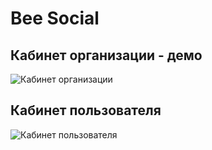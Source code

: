 # Bee Social

## Кабинет oрганизации - демо
![Кабинет oрганизации](https://www.dropbox.com/s/gmui6t3q1jztfmd/beesocial.gif?dl=0&raw=1)

## Кабинет пользователя
![Кабинет пользователя](https://www.dropbox.com/s/5wm4sfzpe9m9yvl/beesocial-user.gif?dl=0&raw=1)


